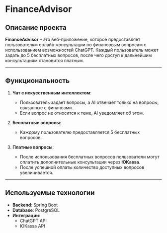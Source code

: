 # FinanceAdvisor

## Описание проекта
**FinanceAdvisor** – это веб-приложение, которое предоставляет пользователям онлайн-консультации по финансовым вопросам с использованием возможностей ChatGPT. Каждый пользователь может задать до 5 бесплатных вопросов, после чего доступ к дальнейшим консультациям становится платным.

---

## Функциональность
1. **Чат с искусственным интеллектом**:
   - Пользователь задает вопросы, а AI отвечает только на вопросы, связанные с финансами.
   - Если вопрос не относится к теме, AI уведомляет об этом.

2. **Бесплатные вопросы**:
   - Каждому пользователю предоставляется 5 бесплатных вопросов.

3. **Платные вопросы**:
   - После использования бесплатных вопросов пользователи могут оплатить дополнительные консультации через **ЮKassa**.
   - После успешной оплаты количество доступных вопросов увеличивается.

---

## Используемые технологии
- **Backend**: Spring Boot
- **Database**: PostgreSQL
- **Интеграции**:
  - ChatGPT API
  - ЮKassa API
